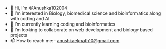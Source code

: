 - 👋 Hi, I’m @Anushka102004
- 👀 I’m interested in Biology, biomedical science and bioinformatics along with coding and AI
- 🌱 I’m currently learning coding and bioinformatics
- 💞️ I’m looking to collaborate on web development and biology based projects 
- 📫 How to reach me:- anushkaeknath10@gmail.com

<!---
Anushka102004/Anushka102004 is a ✨ special ✨ repository because its `README.md` (this file) appears on your GitHub profile.
You can click the Preview link to take a look at your changes.
--->
